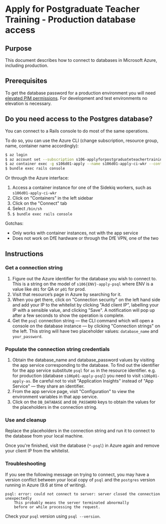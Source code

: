 # Apply for Postgraduate Teacher Training - Production database access

## Purpose

This document describes how to connect to databases in Microsoft Azure, including production.

## Prerequisites

To get the database password for a production environment you will need [elevated PIM permissions](/docs/pim-guide.md).
For development and test environments no elevation is necessary.

## Do you need access to the Postgres database?

You can connect to a Rails console to do most of the same operations.

To do so, you can use the Azure CLI (change subscription, resource group, name, container name accordingly):

```bash
$ az login
$ az account set --subscription s106-applyforpostgraduateteachertraining-development
$ az container exec -g s106d01-apply --name s106d01-apply-ci-wkr --container-name s106d01-apply-ci-wkr --exec-command "/bin/sh"
$ bundle exec rails console
```

Or through the Azure interface:

1. Access a container instance for one of the Sidekiq workers, such as `s106d01-apply-ci-wkr`
1. Click on "Containers" in the left sidebar
1. Click on the "Connect" tab
1. Select `/bin/sh`
1. `$ bundle exec rails console`

Gotchas:

- Only works with container instances, not with the app service
- Does not work on DfE hardware or through the DfE VPN, one of the two

## Instructions

### Get a connection string

1. Figure out the Azure identifier for the database you wish to connect to. This is a string
on the model of `s106{ENV}-apply-psql` where ENV is a value like `d01` for QA or `p01` for prod.
1. Visit that resource’s page in Azure by searching for it.
1. When you get there, click on "Connection security" on the left hand side and add your IP to the whitelist
by clicking "Add client IP", labelling your IP with a sensible value, and clicking "Save". A notification
will pop up after a few seconds to show the operation is complete.
1. Get the `psql` connection string — the CLI command which will open a console on the
database instance — by clicking "Connection strings" on the left. This
string will have two placeholder values: `database_name` and `your_password`.

### Populate the connection string credentials

1. Obtain the database_name and database_password values by visiting the app service
corresponding to the database. To find out the identifier for the app service substitute `psql` for `as` in the
resource identifier. e.g. for production (database `s106p01-apply-psql`) you need to visit `s106p01-apply-as`.
Be careful not to visit "Application Insights" instead of "App Service" — they share an identifier.
1. From the app service page, visit "Configuration" to view the environment variables in that app service.
1. Click on the `DB_DATABASE` and `DB_PASSWORD` keys to obtain the values for the placeholders in the connection string.

### Use and cleanup

Replace the placeholders in the connection string and run it to connect to the database from your local machine.

Once you're finished, visit the database (`*-psql`) in Azure again and remove your client IP from the whitelist.

### Troubleshooting

If you see the following message on trying to connect, you may have a version conflict
between your local copy of `psql` and the `postgres` version running in Azure (9.6 at time of writing).

```
psql: error: could not connect to server: server closed the connection unexpectedly
	This probably means the server terminated abnormally
	before or while processing the request.
```

Check your `psql` version using `psql --version`.

